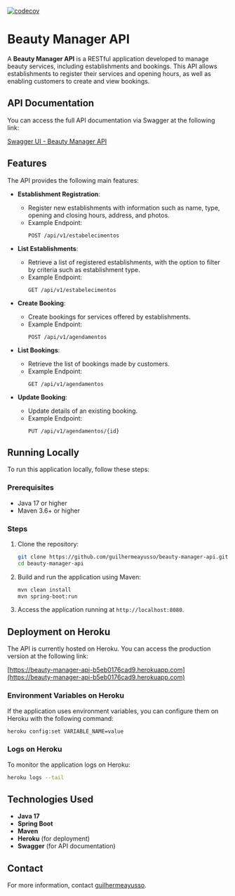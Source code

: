 

[![codecov](https://codecov.io/gh/guilhermeayusso/beauty-manager-api/branch/main/graph/badge.svg)](https://codecov.io/gh/guilhermeayusso/beauty-manager-api)


# Beauty Manager API

A **Beauty Manager API** is a RESTful application developed to manage beauty services, including establishments and bookings. This API allows establishments to register their services and opening hours, as well as enabling customers to create and view bookings.

## API Documentation

You can access the full API documentation via Swagger at the following link:

[Swagger UI - Beauty Manager API](https://beauty-manager-api-b5eb0176cad9.herokuapp.com/swagger-ui/index.html)

## Features

The API provides the following main features:

- **Establishment Registration**:
    - Register new establishments with information such as name, type, opening and closing hours, address, and photos.
    - Example Endpoint:
      ```
      POST /api/v1/estabelecimentos
      ```

- **List Establishments**:
    - Retrieve a list of registered establishments, with the option to filter by criteria such as establishment type.
    - Example Endpoint:
      ```
      GET /api/v1/estabelecimentos
      ```

- **Create Booking**:
    - Create bookings for services offered by establishments.
    - Example Endpoint:
      ```
      POST /api/v1/agendamentos
      ```

- **List Bookings**:
    - Retrieve the list of bookings made by customers.
    - Example Endpoint:
      ```
      GET /api/v1/agendamentos
      ```

- **Update Booking**:
    - Update details of an existing booking.
    - Example Endpoint:
      ```
      PUT /api/v1/agendamentos/{id}
      ```

## Running Locally

To run this application locally, follow these steps:

### Prerequisites

- Java 17 or higher
- Maven 3.6+ or higher

### Steps

1. Clone the repository:

   ```bash
   git clone https://github.com/guilhermeayusso/beauty-manager-api.git
   cd beauty-manager-api
   ```

2. Build and run the application using Maven:

   ```bash
   mvn clean install
   mvn spring-boot:run
   ```

3. Access the application running at `http://localhost:8080`.

## Deployment on Heroku

The API is currently hosted on Heroku. You can access the production version at the following link:

[https://beauty-manager-api-b5eb0176cad9.herokuapp.com](https://beauty-manager-api-b5eb0176cad9.herokuapp.com)

### Environment Variables on Heroku

If the application uses environment variables, you can configure them on Heroku with the following command:

```bash
heroku config:set VARIABLE_NAME=value
```

### Logs on Heroku

To monitor the application logs on Heroku:

```bash
heroku logs --tail
```

## Technologies Used

- **Java 17**
- **Spring Boot**
- **Maven**
- **Heroku** (for deployment)
- **Swagger** (for API documentation)

## Contact

For more information, contact [guilhermeayusso](https://github.com/guilhermeayusso).
